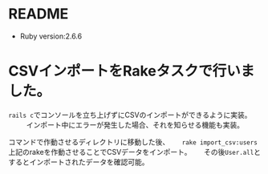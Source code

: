 # README
* Ruby version:2.6.6  
# CSVインポートをRakeタスクで行いました。　　

```rails c```でコンソールを立ち上げずにCSVのインポートができるように実装。  　
　
インポート中にエラーが発生した場合、それを知らせる機能も実装。　　

コマンドで作動させるディレクトリに移動した後、　　
```rake import_csv:users```　　
上記のrakeを作動させることでCSVデータをインポート。　　
その後```User.all```とするとインポートされたデータを確認可能。　　
